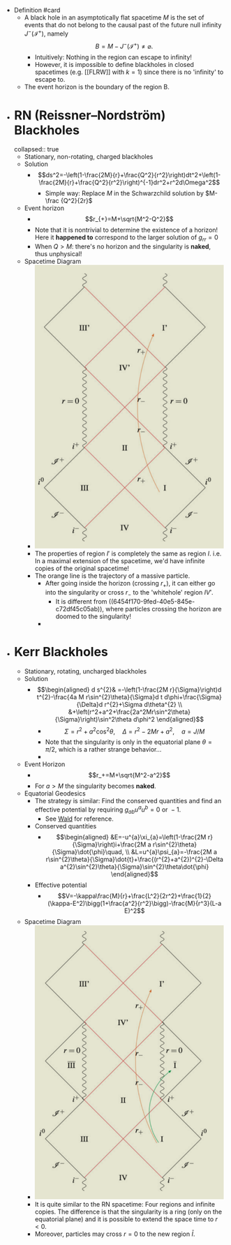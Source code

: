 - Definition #card
	- A black hole in an asymptotically flat spacetime $M$ is the set of events that do not belong to the causal past of the future null infinity $J^{-}\left(\mathscr I^{+}\right)$, namely
	  $$
	  B=M-J^{-}\left(\mathscr I^{+}\right)\neq\varnothing.
	  $$
		- Intuitively: Nothing in the region can escape to infinity!
		- However, it is impossible to define blackholes in closed spacetimes (e.g. [[FLRW]] with $k=1$) since there is no 'infinity' to escape to.
	- The event horizon is the boundary of the region B.
- # RN (Reissner–Nordström) Blackholes
  collapsed:: true
	- Stationary, non-rotating, charged blackholes
	- Solution
		- $$ds^2=-\left(1-\frac{2M}{r}+\frac{Q^2}{r^2}\right)dt^2+\left(1-\frac{2M}{r}+\frac{Q^2}{r^2}\right)^{-1}dr^2+r^2d\Omega^2$$
			- Simple way: Replace $M$ in the Schwarzchild solution by $M-\frac {Q^2}{2r}$
	- Event horizon
		- $$r_{+}=M+\sqrt{M^2-Q^2}$$
		- Note that it is nontrivial to determine the existence of a horizon! Here it **happened to** correspond to the larger solution of $g_{rr}=0$
		- When $Q>M$: there's no horizon and the singularity is **naked**, thus unphysical!
	- Spacetime Diagram
		- ![image.png](../assets/image_1684033971506_0.png)
		- The properties of region $I'$ is completely the same as region $I$. 
		  i.e. In a maximal extension of the spacetime, we'd have infinite copies of the original spacetime!
		- The orange line is the trajectory of a massive particle.
			- After going inside the horizon (crossing $r_+$), it can either go into the singularity or cross $r_-$ to the 'whitehole' region $IV'$.
				- It is different from ((6454f170-9fed-40e5-845e-c72df45c05ab)), where particles crossing the horizon are doomed to the singularity!
			-
- # Kerr Blackholes
	- Stationary, rotating, uncharged blackholes
	- Solution
		- $$\begin{aligned}
		  d s^{2}& =-\left(1-\frac{2M r}{\Sigma}\right)d t^{2}-\frac{4a M r\sin^{2}\theta}{\Sigma}d t d\phi+\frac{\Sigma}{\Delta}d r^{2}+\Sigma d\theta^{2}  \\
		  &+\left(r^2+a^2+\frac{2a^2Mr\sin^2\theta}{\Sigma}\right)\sin^2\theta d\phi^2
		  \end{aligned}$$
			- $$\Sigma=r^2+a^2\cos^2\theta,\quad\Delta=r^2-2Mr+a^2,\quad a=J/M$$
			- Note that the singularity is only in the equatorial plane $\theta=\pi/2$, which is a rather strange behavior...
			-
	- Event Horizon
		- $$r_+=M+\sqrt{M^2-a^2}$$
		- For $a>M$ the singularity becomes **naked**.
	- Equatorial Geodesics
		- The strategy is similar: Find the conserved quantities and find an effective potential by requiring $g_{ab}u^a u^b=0 \text{ or } -1$.
			- See [Wald](((646053c7-eada-447f-b021-3640eba9d246))) for reference.
		- Conserved quantities
			- $$\begin{aligned}
			  &E=-u^{a}\xi_{a}=\left(1-\frac{2M r}{\Sigma}\right)i+\frac{2M a r\sin^{2}\theta}{\Sigma}\dot{\phi}\quad, \\
			  &L=u^{a}\psi_{a}=-\frac{2M a r\sin^{2}\theta}{\Sigma}\dot{t}+\frac{(r^{2}+a^{2})^{2}-\Delta a^{2}\sin^{2}\theta}{\Sigma}\sin^{2}\theta\dot{\phi}
			  \end{aligned}$$
		- Effective potential
			- $$V=-\kappa\frac{M}{r}+\frac{L^2}{2r^2}+\frac{1}{2}(\kappa-E^2)\bigg(1+\frac{a^2}{r^2}\bigg)-\frac{M}{r^3}(L-a E)^2$$
	- Spacetime Diagram
		- ![image.png](../assets/image_1684034193496_0.png)
		- It is quite similar to the RN spacetime: Four regions and infinite copies.
		  The difference is that the singularity is a ring (only on the equatorial plane) and it is possible to extend the space time to $r<0$.
		- Moreover, particles may cross $r=0$ to the new region $\bar I$.